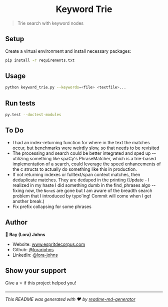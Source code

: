 <h1 align="center">Keyword Trie</h1>

> Trie search with keyword nodes

## Setup

Create a virtual environment and install necessary packages:

```sh
pip install -r requirements.txt
```

## Usage

```sh
python keyword_trie.py --keywords=<file> <textfile>...
```

## Run tests

```sh
py.test --doctest-modules
```
## To Do

- I had an index-returning function for where in the text
  the matches occur, but benchmarks were weirdly slow,
  so that needs to be revisited
- The processing and search could be better integrated and
  sped up -- utilizing something like spaCy's PhraseMatcher,
  which is a trie-based implementation of a search, could
  leverage the speed enhancements of the c structs to actually
  do something like this in production.
- If not returning indexes or fulltext/span context matches,
  then deduplicate matches. They are deduped in the printing
  (Update - I realized in my haste I did something dumb in the
  find_phrases algo -- fixing now, the `None`s are gone but I
  am aware of the breadth search problem that I introduced by typo'ing!
  Commit will come when I get another break.)
- Fix prefix collapsing for some phrases

## Author

👤 **Ray (Lora) Johns**

* Website: www.espritdecorpus.com
* Github: [@lorarjohns](https://github.com/lorarjohns)
* LinkedIn: [@lora-johns](https://linkedin.com/in/lora-johns)

## Show your support

Give a ⭐️ if this project helped you!

***
_This README was generated with ❤️ by [readme-md-generator](https://github.com/kefranabg/readme-md-generator)_